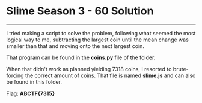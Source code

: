 # Slime Season 3 - 60 Solution
---

I tried making a script to solve the problem, following what seemed the most logical way to me, subtracting the largest coin until the mean change was smaller than that and moving onto the next largest coin.

That program can be found in the **coins.py** file of the folder.

When that didn't work as planned yielding 7318 coins, I resorted to brute-forcing the correct amount of coins.
That file is named **slime.js** and can also be found in this folder.


Flag: **ABCTF{7315}**
